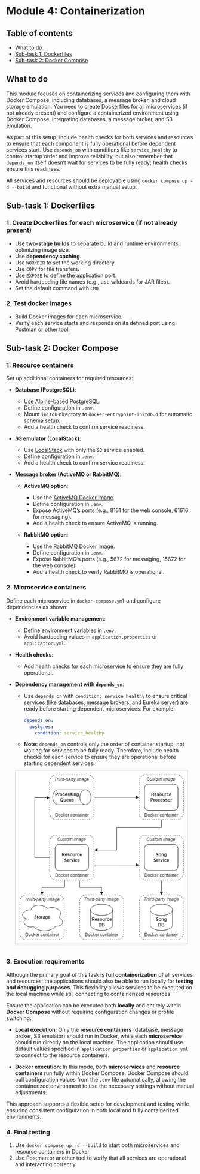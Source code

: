 # Module 4: Containerization

## Table of contents

- [What to do](#what-to-do)
- [Sub-task 1: Dockerfiles](#sub-task-1-dockerfiles)
- [Sub-task 2: Docker Compose](#sub-task-2-docker-compose)

## What to do

This module focuses on containerizing services and configuring them with Docker Compose, including databases, a message broker, and cloud storage emulation. You need to create Dockerfiles for all microservices (if not already present) and configure a containerized environment using Docker Compose, integrating databases, a message broker, and S3 emulation.

As part of this setup, include health checks for both services and resources to ensure that each component is fully operational before dependent services start. Use `depends_on` with conditions like `service_healthy` to control startup order and improve reliability, but also remember that `depends_on` itself doesn’t wait for services to be fully ready; health checks ensure this readiness.

All services and resources should be deployable using `docker compose up -d --build` and functional without extra manual setup.

## Sub-task 1: Dockerfiles

### 1. Create Dockerfiles for each microservice (if not already present)

- Use **two-stage builds** to separate build and runtime environments, optimizing image size.
- Use **dependency caching**.
- Use `WORKDIR` to set the working directory.
- Use `COPY` for file transfers.
- Use `EXPOSE` to define the application port.
- Avoid hardcoding file names (e.g., use wildcards for JAR files).
- Set the default command with `CMD`.

### 2. Test docker images

- Build Docker images for each microservice.
- Verify each service starts and responds on its defined port using Postman or other tool.


## Sub-task 2: Docker Compose

### 1. Resource containers

Set up additional containers for required resources:

- **Database (PostgreSQL)**:
    - Use [Alpine-based PostgreSQL](https://hub.docker.com/_/postgres/tags?name=17-alpine).
    - Define configuration in `.env`.
    - Mount `initdb` directory to `docker-entrypoint-initdb.d` for automatic schema setup.
    - Add a health check to confirm service readiness.

- **S3 emulator (LocalStack)**:
    - Use [LocalStack](https://hub.docker.com/r/localstack/localstack) with only the `S3` service enabled.
    - Define configuration in `.env`.
    - Add a health check to confirm service readiness.

- **Message broker (ActiveMQ or RabbitMQ)**:
    - **ActiveMQ option**:
        - Use the [ActiveMQ Docker image](https://hub.docker.com/r/rmohr/activemq).
        - Define configuration in `.env`.
        - Expose ActiveMQ’s ports (e.g., 8161 for the web console, 61616 for messaging).
        - Add a health check to ensure ActiveMQ is running.

    - **RabbitMQ option**:
        - Use the [RabbitMQ Docker image](https://hub.docker.com/_/rabbitmq).
        - Define configuration in `.env`.
        - Expose RabbitMQ’s ports (e.g., 5672 for messaging, 15672 for the web console).
        - Add a health check to verify RabbitMQ is operational.

### 2. Microservice containers

Define each microservice in `docker-compose.yml` and configure dependencies as shown:

- **Environment variable management**:
    - Define environment variables in `.env`.
    - Avoid hardcoding values in `application.properties` or `application.yml`.

- **Health checks**:
    - Add health checks for each microservice to ensure they are fully operational.

- **Dependency management with `depends_on`**:
    - Use `depends_on` with `condition: service_healthy` to ensure critical services (like databases, message brokers, and Eureka server) are ready before starting dependent microservices. For example:
      ```yaml
      depends_on:
        postgres:
          condition: service_healthy
      ```
    - **Note**: `depends_on` controls only the order of container startup, not waiting for services to be fully ready. Therefore, include health checks for each service to ensure they are operational before starting dependent services.


   <img src="images/containerization.png" width="440" style="border: 1px solid #ccc; padding: 10px; margin: 10px 0; box-shadow: 0 2px 4px rgba(0, 0, 0, 0.1); display: inline-block;" alt=""/>

### 3. Execution requirements

Although the primary goal of this task is **full containerization** of all services and resources, the applications should also be able to run locally for **testing and debugging purposes**. This flexibility allows services to be executed on the local machine while still connecting to containerized resources.

Ensure the application can be executed both **locally** and entirely within **Docker Compose** without requiring configuration changes or profile switching:

- **Local execution**: Only the **resource containers** (database, message broker, S3 emulator) should run in Docker, while each **microservice** should run directly on the local machine. The application should use default values specified in `application.properties` or `application.yml` to connect to the resource containers.

- **Docker execution**: In this mode, both **microservices** and **resource containers** run fully within Docker Compose. Docker Compose should pull configuration values from the `.env` file automatically, allowing the containerized environment to use the necessary settings without manual adjustments.

This approach supports a flexible setup for development and testing while ensuring consistent configuration in both local and fully containerized environments.

### 4. Final testing

1. Use `docker compose up -d --build` to start both microservices and resource containers in Docker.
2. Use Postman or another tool to verify that all services are operational and interacting correctly.


